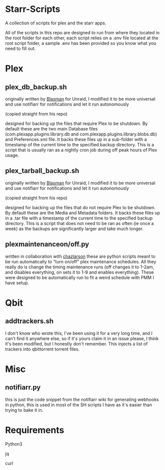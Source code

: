 # Starr-Scripts
A collection of scripts for plex and the starr apps.

All of the scripts in this repo are designed to run from where they located in the root folder for each other, each script relies on a .env file located at the root script folder, a sample .env has been provided so you know what you need to fill out.

# Plex

 ## plex_db_backup.sh
 originally written by [Blasman](https://github.com/blasman) for Unraid, I modified it to be more universal and use notifiarr for notifications and let it run autonomously
 
(copied straight from his repo)

designed for backing up the files that require Plex to be shutdown. By default these are the two main Database files (com.plexapp.plugins.library.db and com.plexapp.plugins.library.blobs.db) and Preferences.xml file. It backs these files up in a sub-folder with a timestamp of the current time to the specified backup directory. This is a script that is usually ran as a nightly cron job during off peak hours of Plex usage.
 ## plex_tarball_backup.sh
 originally written by [Blasman](https://github.com/blasman) for Unraid, I modified it to be more universal and use notifiarr for notifications and let it run autonomously
 
 (copied straight from his repo)
 
 designed for backing up the files that do not require Plex to be shutdown. By default these are the Media and Metadata folders. It backs these files up in a .tar file with a timestamp of the current time to the specified backup directory. This is a script that does not need to be ran as often (ie once a week) as the backups are significantly larger and take much longer.

 ## plexmaintenanceon/off.py 

 written in collaboration with [chazlarson](https://github.com/chazlarson) these are python scripts meant to be run automatically to "turn on/off" plex maintenance schedules. All they really do is change the timing maintenance runs (off changes it to 1-2am, and disables everything, on sets it to 1-9 and enables everything). These were designed to be automatically run to fit a weird schedule with PMM I have setup.

 # Qbit

 ## addtrackers.sh

 I don't know who wrote this, I've been using it for a very long time, and I can't find it anywhere else, so if it's yours claim it in an issue please, I think it's been modified, but I honestly don't remember. This injects a list of trackers into qbittorrent torrent files.

 # Misc

 ## notifiarr.py

 this is just the code snippet from the notifiarr wiki for generating webhooks in python, this is used in most of the SH scripts I have as it's easier than trying to bake it in.



 # Requirements

 Python3

 jq

 curl
